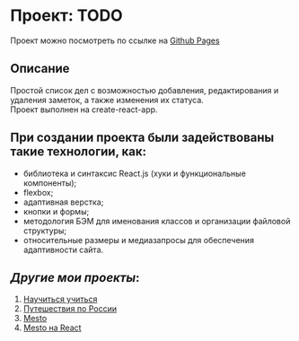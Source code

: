 # Проект: TODO

Проект можно посмотреть по ссылке на [Github Pages](https://kliueva-kath.github.io/TODO/)

## Описание

Простой список дел с возможностью добавления, редактирования и удаления заметок, а также изменения их статуса.  
Проект выполнен на create-react-app.

## При создании проекта были задействованы такие технологии, как:

- библиотека и синтаксис React.js (хуки и функциональные компоненты);
- flexbox;
- адаптивная верстка;
- кнопки и формы;
- методология БЭМ для именования классов и организации файловой структуры;
- относительные размеры и медиазапросы для обеспечения адаптивности сайта.

## _Другие мои проекты_:

1. [Научиться учиться](https://kliueva-kath.github.io/how-to-learn/)
2. [Путешествия по России](https://kliueva-kath.github.io/russian-travel/)
3. [Mesto](https://kliueva-kath.github.io/mesto/)
4. [Mesto на React](https://kliueva-kath.github.io/mesto-react/)

